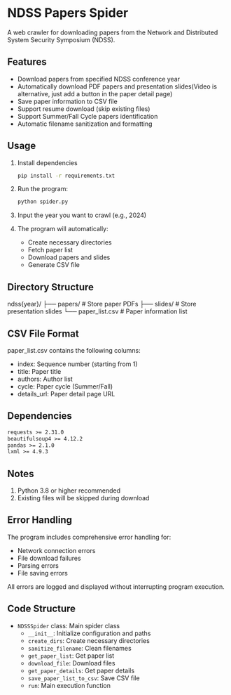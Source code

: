 # NDSS Papers Spider

A web crawler for downloading papers from the Network and Distributed System Security Symposium (NDSS).

## Features

- Download papers from specified NDSS conference year
- Automatically download PDF papers and presentation slides(Video is alternative, just add a button in the paper detail page)
- Save paper information to CSV file
- Support resume download (skip existing files)
- Support Summer/Fall Cycle papers identification
- Automatic filename sanitization and formatting

## Usage

1. Install dependencies

   ```bash
   pip install -r requirements.txt
   ```

2. Run the program:

   ```bash
   python spider.py
   ```

3. Input the year you want to crawl (e.g., 2024)

4. The program will automatically:
   - Create necessary directories
   - Fetch paper list
   - Download papers and slides
   - Generate CSV file

## Directory Structure

ndss{year}/
├── papers/ # Store paper PDFs
├── slides/ # Store presentation slides
└── paper_list.csv # Paper information list

## CSV File Format

paper_list.csv contains the following columns:

- index: Sequence number (starting from 1)
- title: Paper title
- authors: Author list
- cycle: Paper cycle (Summer/Fall)
- details_url: Paper detail page URL

## Dependencies

```txt
requests >= 2.31.0
beautifulsoup4 >= 4.12.2
pandas >= 2.1.0
lxml >= 4.9.3
```

## Notes

1. Python 3.8 or higher recommended
2. Existing files will be skipped during download

## Error Handling

The program includes comprehensive error handling for:

- Network connection errors
- File download failures
- Parsing errors
- File saving errors

All errors are logged and displayed without interrupting program execution.

## Code Structure

- `NDSSSpider` class: Main spider class
  - `__init__`: Initialize configuration and paths
  - `create_dirs`: Create necessary directories
  - `sanitize_filename`: Clean filenames
  - `get_paper_list`: Get paper list
  - `download_file`: Download files
  - `get_paper_details`: Get paper details
  - `save_paper_list_to_csv`: Save CSV file
  - `run`: Main execution function
